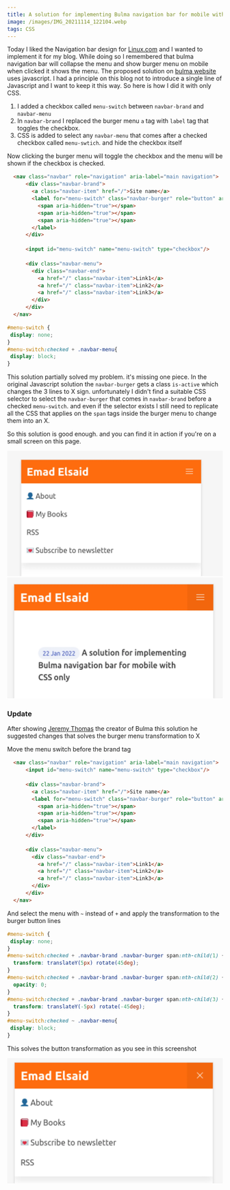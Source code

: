 ```yaml
---
title: A solution for implementing Bulma navigation bar for mobile with CSS only
image: /images/IMG_20211114_122104.webp
tags: CSS
---
```


Today I liked the Navigation bar design for [Linux.com](https://www.linux.com/) and I wanted to implement it for my blog. While doing so I remembered that bulma navigation bar will collapse the menu and show burger menu on mobile when clicked it shows the menu. The proposed solution on [bulma website](https://bulma.io/documentation/components/navbar/) uses javascript. I had a principle on this blog not to introduce a single line of Javascript and I want to keep it this way. So here is how I did it with only CSS.

1. I added a checkbox called `menu-switch` between `navbar-brand` and `navbar-menu`
1. In `navbar-brand` I replaced the burger menu `a` tag with `label` tag that toggles the checkbox.
1. CSS is added to select any `navbar-menu` that comes after a checked checkbox called `menu-swtich`. and hide the checkbox itself

Now clicking the burger menu will toggle the checkbox and the menu will be shown if the checkbox is checked.

```html
  <nav class="navbar" role="navigation" aria-label="main navigation">
      <div class="navbar-brand">
        <a class="navbar-item" href="/">Site name</a>
        <label for="menu-switch" class="navbar-burger" role="button" aria-expanded="false">
          <span aria-hidden="true"></span>
          <span aria-hidden="true"></span>
          <span aria-hidden="true"></span>
        </label>
      </div>

      <input id="menu-switch" name="menu-switch" type="checkbox"/>

      <div class="navbar-menu">
        <div class="navbar-end">
          <a href="/" class="navbar-item">Link1</a>
          <a href="/" class="navbar-item">Link2</a>
          <a href="/" class="navbar-item">Link3</a>
        </div>
      </div>
  </nav>
```

```css
#menu-switch {
 display: none;
}
#menu-switch:checked + .navbar-menu{
 display: block;
}
```

This solution partially solved my problem. it's missing one piece. In the original Javascript solution the `navbar-burger` gets a class `is-active` which changes the 3 lines to X sign. unfortunately I didn't find a suitable CSS selector to select the `navbar-burger` that comes in `navbar-brand` before a checked `menu-switch`. and even if the selector exists I still need to replicate all the CSS that applies on the `span` tags inside the burger menu to change them into an X.

So this solution is good enough. and you can find it in action if you're on a small screen on this page.

![Screenshot-2022-01-22_14-05-24.webp](/images/Screenshot-2022-01-22_14-05-24.webp)
![Screenshot-2022-01-22_14-05-30.webp](/images/Screenshot-2022-01-22_14-05-30.webp)

### Update

After showing [Jeremy Thomas](https://twitter.com/jgthms) the creator of Bulma this solution he suggested changes that solves the burger menu transformation to X

Move the menu switch before the brand tag

```html
  <nav class="navbar" role="navigation" aria-label="main navigation">
      <input id="menu-switch" name="menu-switch" type="checkbox"/>

      <div class="navbar-brand">
        <a class="navbar-item" href="/">Site name</a>
        <label for="menu-switch" class="navbar-burger" role="button" aria-expanded="false">
          <span aria-hidden="true"></span>
          <span aria-hidden="true"></span>
          <span aria-hidden="true"></span>
        </label>
      </div>

      <div class="navbar-menu">
        <div class="navbar-end">
          <a href="/" class="navbar-item">Link1</a>
          <a href="/" class="navbar-item">Link2</a>
          <a href="/" class="navbar-item">Link3</a>
        </div>
      </div>
  </nav>
```

And select the menu with `~` instead of `+` and apply the transformation to the burger button lines

```css
#menu-switch {
 display: none;
}
#menu-switch:checked + .navbar-brand .navbar-burger span:nth-child(1) {
  transform: translateY(5px) rotate(45deg);
}
#menu-switch:checked + .navbar-brand .navbar-burger span:nth-child(2) {
  opacity: 0;
}
#menu-switch:checked + .navbar-brand .navbar-burger span:nth-child(3) {
  transform: translateY(-5px) rotate(-45deg);
}
#menu-switch:checked ~ .navbar-menu{
 display: block;
}
```

This solves the button transformation as you see in this screenshot

![Screenshot-2022-01-25_19-06-23.webp](/images/Screenshot-2022-01-25_19-06-23.webp)
